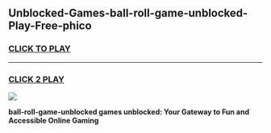 
## Unblocked-Games-ball-roll-game-unblocked-Play-Free-phico
<h3>
<a href="https://premium76.site?title=ball-roll-game-unblocked&ref=21A">CLICK TO PLAY</a></h3>
<hr>

<h3>
<a href="https://premium76.site?title=ball-roll-game-unblocked&ref=21A">CLICK 2 PLAY</a>
  
</h3>

<a href="https://premium76.site?title=ball-roll-game-unblocked&ref=21A"><img src="https://clearcache.store/games.png"></a>


**ball-roll-game-unblocked games unblocked: Your Gateway to Fun and Accessible Online Gaming**
